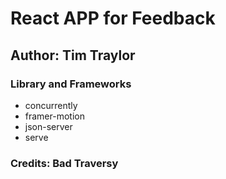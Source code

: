 # React APP for Feedback 

## Author: Tim Traylor

### Library and Frameworks

- concurrently
- framer-motion
- json-server
- serve

### Credits: Bad Traversy